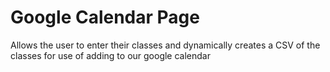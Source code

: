 # Google Calendar Page
Allows the user to enter their classes and dynamically creates a CSV of the classes for use of adding to our google calendar
